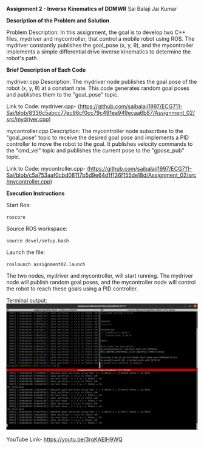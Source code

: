 **Assignment 2 - Inverse Kinematics of DDMWR**                                      Sai Balaji Jai Kumar

**Description of the Problem and Solution**  

Problem Description: In this assignment, the goal is to develop two C++ files, mydriver and mycontroller, that control a mobile robot using ROS. The mydriver constantly publishes the goal_pose (x, y, θ), and the mycontroller implements a simple differential drive inverse kinematics to determine the robot's path.

**Brief Description of Each Code**

mydriver.cpp
Description: The mydriver node publishes the goal pose of the robot (x, y, θ) at a constant rate. This code generates random goal poses and publishes them to the "goal_pose" topic.

Link to Code: mydriver.cpp- (https://github.com/saibalaji1997/ECG711-Sai/blob/8336c5abcc77ec96cf0cc79c491ea949ecaa6b87/Assignment_02/src/mydriver.cpp)   

mycontroller.cpp
Description: The mycontroller node subscribes to the "goal_pose" topic to receive the desired goal pose and implements a PID controller to move the robot to the goal. It publishes velocity commands to the "cmd_vel" topic and publishes the current pose to the "gpose_pub" topic.

Link to Code: mycontroller.cpp- (https://github.com/saibalaji1997/ECG711-Sai/blob/c5a753aaf0cbd08117b5d9e64d1f136f155de18d/Assignment_02/src/mycontroller.cpp) 

**Execution Instructions** 

Start Ros: 

`roscore`

Source ROS workspace: 

`source devel/setup.bash` 

Launch the file: 

`roslaunch assignment02.launch` 

The two nodes, mydriver and mycontroller, will start running. The mydriver node will publish random goal poses, and the mycontroller node will control the robot to reach these goals using a PID controller.

Terminal output: 
![image](https://github.com/saibalaji1997/ECG711-Sai/blob/b25070a0ec81c2debee7df19be97d569b6e86978/Assignment_02/images/OPAssign02.png) 

YouTube Link- https://youtu.be/3rqKAEIH9WQ 
